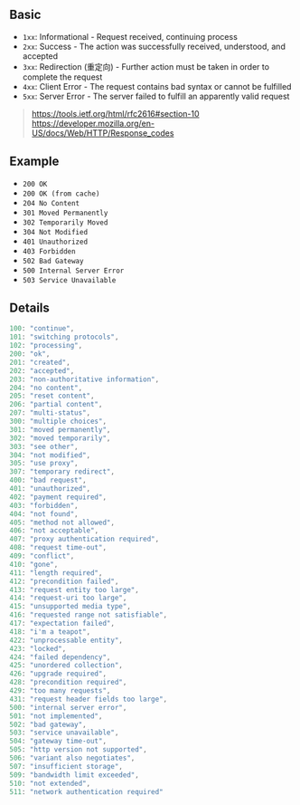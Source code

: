 ## Basic
- `1xx`: Informational - Request received, continuing process
- `2xx`: Success - The action was successfully received, understood, and accepted
- `3xx`: Redirection (重定向) - Further action must be taken in order to complete the request
- `4xx`: Client Error - The request contains bad syntax or cannot be fulfilled
- `5xx`: Server Error - The server failed to fulfill an apparently valid request

> https://tools.ietf.org/html/rfc2616#section-10  
> https://developer.mozilla.org/en-US/docs/Web/HTTP/Response_codes

## Example
- `200 OK`
- `200 OK (from cache)`
- `204 No Content`
- `301 Moved Permanently`
- `302 Temporarily Moved`
- `304 Not Modified`
- `401 Unauthorized`
- `403 Forbidden`
- `502 Bad Gateway`
- `500 Internal Server Error`
- `503 Service Unavailable`

## Details
```javascript
100: "continue",
101: "switching protocols",
102: "processing",
200: "ok",
201: "created",
202: "accepted",
203: "non-authoritative information",
204: "no content",
205: "reset content",
206: "partial content",
207: "multi-status",
300: "multiple choices",
301: "moved permanently",
302: "moved temporarily",
303: "see other",
304: "not modified",
305: "use proxy",
307: "temporary redirect",
400: "bad request",
401: "unauthorized",
402: "payment required",
403: "forbidden",
404: "not found",
405: "method not allowed",
406: "not acceptable",
407: "proxy authentication required",
408: "request time-out",
409: "conflict",
410: "gone",
411: "length required",
412: "precondition failed",
413: "request entity too large",
414: "request-uri too large",
415: "unsupported media type",
416: "requested range not satisfiable",
417: "expectation failed",
418: "i'm a teapot",
422: "unprocessable entity",
423: "locked",
424: "failed dependency",
425: "unordered collection",
426: "upgrade required",
428: "precondition required",
429: "too many requests",
431: "request header fields too large",
500: "internal server error",
501: "not implemented",
502: "bad gateway",
503: "service unavailable",
504: "gateway time-out",
505: "http version not supported",
506: "variant also negotiates",
507: "insufficient storage",
509: "bandwidth limit exceeded",
510: "not extended",
511: "network authentication required"
```
